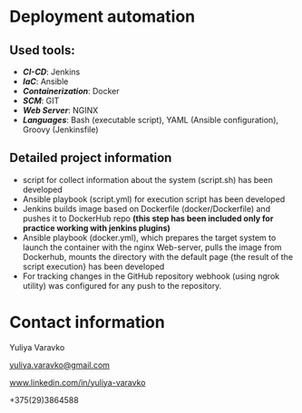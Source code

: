 # Deployment automation

## Used tools:
- **_CI-CD_**: Jenkins
- **_IaC_**: Ansible
- **_Containerization_**: Docker
- **_SCM_**: GIT
- **_Web Server_**: NGINX
- **_Languages_**: Bash (executable script), YAML (Ansible configuration), Groovy (Jenkinsfile)

## Detailed project information
- script for collect information about the system (script.sh) has been developed
- Ansible playbook  (script.yml) for execution script has been developed
- Jenkins builds image based on Dockerfile (docker/Dockerfile) and pushes it to DockerHub repo **(this step has been included only for practice working with jenkins plugins)**
- Ansible playbook (docker.yml), which prepares the target system to launch the container with the nginx Web-server, pulls the image from Dockerhub, mounts the directory with the default page {the result of the script execution} has been developed
- For tracking changes in the GitHub repository webhook (using ngrok utility) was configured for any push to the repository. 

# Contact information
Yuliya Varavko

yuliya.varavko@gmail.com

www.linkedin.com/in/yuliya-varavko

+375(29)3864588
